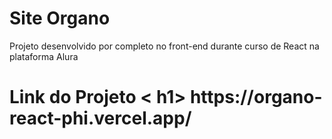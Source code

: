 # Site Organo 
Projeto desenvolvido por completo no front-end durante curso de React na plataforma Alura
<h1> Link do Projeto < h1>
https://organo-react-phi.vercel.app/
